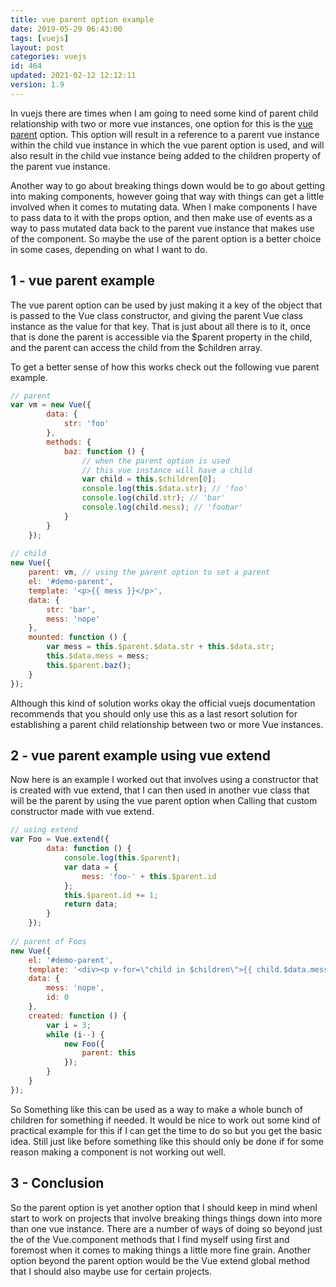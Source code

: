 ```yaml
---
title: vue parent option example
date: 2019-05-29 06:43:00
tags: [vuejs]
layout: post
categories: vuejs
id: 464
updated: 2021-02-12 12:12:11
version: 1.9
---
```


In vuejs there are times when I am going to need some kind of parent child relationship with two or more vue instances, one option for this is the [vue parent](https://vuejs.org/v2/api/#parent) option. This option will result in a reference to a parent vue instance within the child vue instance in which the vue parent option is used, and will also result in the child vue instance being added to the children property of the parent vue instance.

Another way to go about breaking things down would be to go about getting into making components, however going that way with things can get a little involved when it comes to mutating data. When I make components I have to pass data to it with the props option, and then make use of events as a way to pass mutated data back to the parent vue instance that makes use of the component. So maybe the use of the parent option is a better choice in some cases, depending on what I want to do.

<!-- more -->

## 1 - vue parent example

The vue parent option can be used by just making it a key of the object that is passed to the Vue class constructor, and giving the parent Vue class instance as the value for that key. That is just about all there is to it, once that is done the parent is accessible via the $parent property in the child, and the parent can access the child from the $children array.

To get a better sense of how this works check out the following vue parent example.

```js
// parent
var vm = new Vue({
        data: {
            str: 'foo'
        },
        methods: {
            baz: function () {
                // when the parent option is used
                // this vue instance will have a child
                var child = this.$children[0];
                console.log(this.$data.str); // 'foo'
                console.log(child.str); // 'bar'
                console.log(child.mess); // 'foobar'
            }
        }
    });
 
// child
new Vue({
    parent: vm, // using the parent option to set a parent
    el: '#demo-parent',
    template: '<p>{{ mess }}</p>',
    data: {
        str: 'bar',
        mess: 'nope'
    },
    mounted: function () {
        var mess = this.$parent.$data.str + this.$data.str;
        this.$data.mess = mess;
        this.$parent.baz();
    }
});
```

Although this kind of solution works okay the official vuejs documentation recommends that you should only use this as a last resort solution for establishing a parent child relationship between two or more Vue instances.

## 2 - vue parent example using vue extend

Now here is an example I worked out that involves using a constructor that is created with vue extend, that I can then used in another vue class that will be the parent by using the vue parent option when Calling that custom constructor made with vue extend.

```js
// using extend
var Foo = Vue.extend({
        data: function () {
            console.log(this.$parent);
            var data = {
                mess: 'foo-' + this.$parent.id
            };
            this.$parent.id += 1;
            return data;
        }
    });
 
// parent of Foos
new Vue({
    el: '#demo-parent',
    template: '<div><p v-for=\"child in $children\">{{ child.$data.mess }}</p></div>',
    data: {
        mess: 'nope',
        id: 0
    },
    created: function () {
        var i = 3;
        while (i--) {
            new Foo({
                parent: this
            });
        }
    }
});
```

So Something like this can be used as a way to make a whole bunch of children for something if needed. It would be nice to work out some kind of practical example for this if I can get the time to do so but you get the basic idea. Still just like before something like this should only be done if for some reason making a component is not working out well.

## 3 - Conclusion

So the parent option is yet another option that I should keep in mind whenI start to work on projects that involve breaking things things down into more than one vue instance. There are a number of ways of doing so beyond just the of the Vue.component methods that I find myself using first and foremost when it comes to making things a little more fine grain. Another option beyond the parent option would be the  Vue extend global method that I should also maybe use for certain projects.
